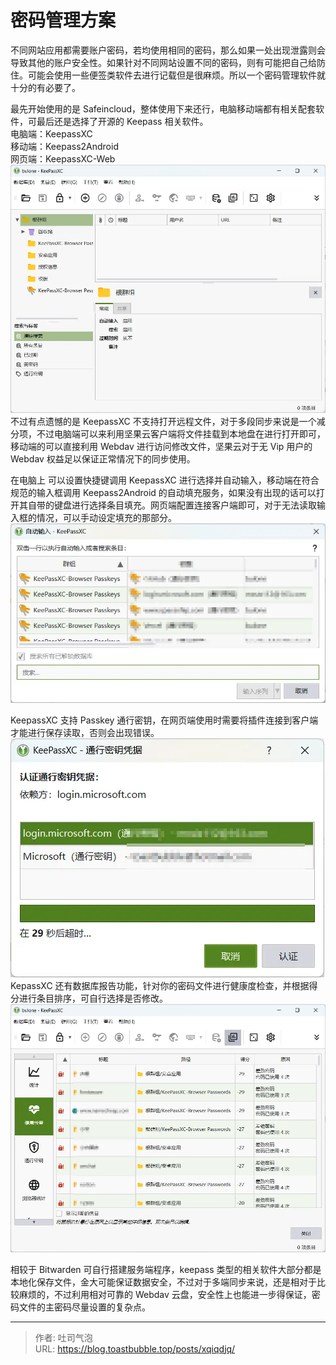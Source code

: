 # 密码管理方案


<!--more-->
不同网站应用都需要账户密码，若均使用相同的密码，那么如果一处出现泄露则会导致其他的账户安全性。如果针对不同网站设置不同的密码，则有可能把自己给防住。可能会使用一些便签类软件去进行记载但是很麻烦。所以一个密码管理软件就十分的有必要了。

最先开始使用的是 Safeincloud，整体使用下来还行，电脑移动端都有相关配套软件，可最后还是选择了开源的 Keepass 相关软件。  
电脑端：KeepassXC  
移动端：Keepass2Android  
网页端：KeepassXC-Web  
![KeepassXC](./images/index-1746075489226.webp "KeepassXC")  
不过有点遗憾的是 KeepassXC 不支持打开远程文件，对于多段同步来说是一个减分项，不过电脑端可以来利用坚果云客户端将文件挂载到本地盘在进行打开即可，移动端的可以直接利用 Webdav 进行访问修改文件，坚果云对于无 Vip 用户的 Webdav 权益足以保证正常情况下的同步使用。

在电脑上 可以设置快捷键调用 KeepassXC 进行选择并自动输入，移动端在符合规范的输入框调用 Keepass2Android 的自动填充服务，如果没有出现的话可以打开其自带的键盘进行选择条目填充。网页端配置连接客户端即可，对于无法读取输入框的情况，可以手动设定填充的那部分。  
![快捷键调用](./images/index-1746075539582.webp "快捷键调用")

KeepassXC 支持 Passkey 通行密钥，在网页端使用时需要将插件连接到客户端才能进行保存读取，否则会出现错误。  
![Passkey](./images/index-1746075586863.webp "Passkey")  
KepassXC 还有数据库报告功能，针对你的密码文件进行健康度检查，并根据得分进行条目排序，可自行选择是否修改。  
![健康检查](./images/index-1746075698708.webp "健康检查")

相较于 Bitwarden 可自行搭建服务端程序，keepass 类型的相关软件大部分都是本地化保存文件，金大可能保证数据安全，不过对于多端同步来说，还是相对于比较麻烦的，不过利用相对可靠的 Webdav 云盘，安全性上也能进一步得保证，密码文件的主密码尽量设置的复杂点。

---

> 作者: 吐司气泡  
> URL: https://blog.toastbubble.top/posts/xqiqdjq/  

